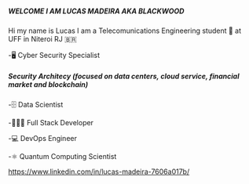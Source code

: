 #####	WELCOME I AM LUCAS MADEIRA AKA BLACKWOOD 
Hi my name is Lucas I am a Telecomunications Engineering student 📡 at UFF  in Niteroi RJ 🇧🇷

-🖥️ Cyber Security Specialist

#####      Security Architecy (focused on data centers, cloud service, financial market and blockchain)
  
-🗄️  Data Scientist 
    
-🧑🏿‍💻 Full Stack Developer

-💻 DevOps Engineer 

-⚛️ Quantum Computing Scientist

https://www.linkedin.com/in/lucas-madeira-7606a017b/
